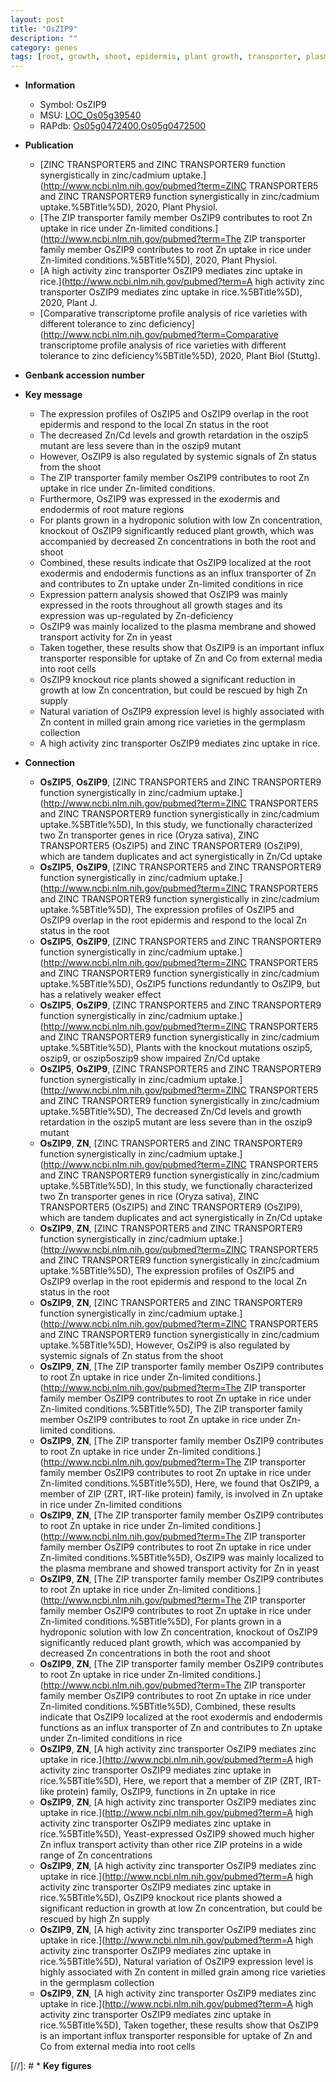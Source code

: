 ```yaml
---
layout: post
title: "OsZIP9"
description: ""
category: genes
tags: [root, growth, shoot, epidermis, plant growth, transporter, plasma membrane, grain, zinc]
---
```


* **Information**  
    + Symbol: OsZIP9  
    + MSU: [LOC_Os05g39540](http://rice.uga.edu/cgi-bin/ORF_infopage.cgi?orf=LOC_Os05g39540)  
    + RAPdb: [Os05g0472400](http://rapdb.dna.affrc.go.jp/viewer/gbrowse_details/irgsp1?name=Os05g0472400),[Os05g0472500](http://rapdb.dna.affrc.go.jp/viewer/gbrowse_details/irgsp1?name=Os05g0472500)  

* **Publication**  
    + [ZINC TRANSPORTER5 and ZINC TRANSPORTER9 function synergistically in zinc/cadmium uptake.](http://www.ncbi.nlm.nih.gov/pubmed?term=ZINC TRANSPORTER5 and ZINC TRANSPORTER9 function synergistically in zinc/cadmium uptake.%5BTitle%5D), 2020, Plant Physiol.
    + [The ZIP transporter family member OsZIP9 contributes to root Zn uptake in rice under Zn-limited conditions.](http://www.ncbi.nlm.nih.gov/pubmed?term=The ZIP transporter family member OsZIP9 contributes to root Zn uptake in rice under Zn-limited conditions.%5BTitle%5D), 2020, Plant Physiol.
    + [A high activity zinc transporter OsZIP9 mediates zinc uptake in rice.](http://www.ncbi.nlm.nih.gov/pubmed?term=A high activity zinc transporter OsZIP9 mediates zinc uptake in rice.%5BTitle%5D), 2020, Plant J.
    + [Comparative transcriptome profile analysis of rice varieties with different tolerance to zinc deficiency](http://www.ncbi.nlm.nih.gov/pubmed?term=Comparative transcriptome profile analysis of rice varieties with different tolerance to zinc deficiency%5BTitle%5D), 2020, Plant Biol (Stuttg).

* **Genbank accession number**  

* **Key message**  
    + The expression profiles of OsZIP5 and OsZIP9 overlap in the root epidermis and respond to the local Zn status in the root
    + The decreased Zn/Cd levels and growth retardation in the oszip5 mutant are less severe than in the oszip9 mutant
    + However, OsZIP9 is also regulated by systemic signals of Zn status from the shoot
    + The ZIP transporter family member OsZIP9 contributes to root Zn uptake in rice under Zn-limited conditions.
    + Furthermore, OsZIP9 was expressed in the exodermis and endodermis of root mature regions
    + For plants grown in a hydroponic solution with low Zn concentration, knockout of OsZIP9 significantly reduced plant growth, which was accompanied by decreased Zn concentrations in both the root and shoot
    + Combined, these results indicate that OsZIP9 localized at the root exodermis and endodermis functions as an influx transporter of Zn and contributes to Zn uptake under Zn-limited conditions in rice
    + Expression pattern analysis showed that OsZIP9 was mainly expressed in the roots throughout all growth stages and its expression was up-regulated by Zn-deficiency
    + OsZIP9 was mainly localized to the plasma membrane and showed transport activity for Zn in yeast
    + Taken together, these results show that OsZIP9 is an important influx transporter responsible for uptake of Zn and Co from external media into root cells
    + OsZIP9 knockout rice plants showed a significant reduction in growth at low Zn concentration, but could be rescued by high Zn supply
    + Natural variation of OsZIP9 expression level is highly associated with Zn content in milled grain among rice varieties in the germplasm collection
    + A high activity zinc transporter OsZIP9 mediates zinc uptake in rice.

* **Connection**  
    + __OsZIP5__, __OsZIP9__, [ZINC TRANSPORTER5 and ZINC TRANSPORTER9 function synergistically in zinc/cadmium uptake.](http://www.ncbi.nlm.nih.gov/pubmed?term=ZINC TRANSPORTER5 and ZINC TRANSPORTER9 function synergistically in zinc/cadmium uptake.%5BTitle%5D),  In this study, we functionally characterized two Zn transporter genes in rice (Oryza sativa), ZINC TRANSPORTER5 (OsZIP5) and ZINC TRANSPORTER9 (OsZIP9), which are tandem duplicates and act synergistically in Zn/Cd uptake
    + __OsZIP5__, __OsZIP9__, [ZINC TRANSPORTER5 and ZINC TRANSPORTER9 function synergistically in zinc/cadmium uptake.](http://www.ncbi.nlm.nih.gov/pubmed?term=ZINC TRANSPORTER5 and ZINC TRANSPORTER9 function synergistically in zinc/cadmium uptake.%5BTitle%5D),  The expression profiles of OsZIP5 and OsZIP9 overlap in the root epidermis and respond to the local Zn status in the root
    + __OsZIP5__, __OsZIP9__, [ZINC TRANSPORTER5 and ZINC TRANSPORTER9 function synergistically in zinc/cadmium uptake.](http://www.ncbi.nlm.nih.gov/pubmed?term=ZINC TRANSPORTER5 and ZINC TRANSPORTER9 function synergistically in zinc/cadmium uptake.%5BTitle%5D),  OsZIP5 functions redundantly to OsZIP9, but has a relatively weaker effect
    + __OsZIP5__, __OsZIP9__, [ZINC TRANSPORTER5 and ZINC TRANSPORTER9 function synergistically in zinc/cadmium uptake.](http://www.ncbi.nlm.nih.gov/pubmed?term=ZINC TRANSPORTER5 and ZINC TRANSPORTER9 function synergistically in zinc/cadmium uptake.%5BTitle%5D),  Plants with the knockout mutations oszip5, oszip9, or oszip5oszip9 show impaired Zn/Cd uptake
    + __OsZIP5__, __OsZIP9__, [ZINC TRANSPORTER5 and ZINC TRANSPORTER9 function synergistically in zinc/cadmium uptake.](http://www.ncbi.nlm.nih.gov/pubmed?term=ZINC TRANSPORTER5 and ZINC TRANSPORTER9 function synergistically in zinc/cadmium uptake.%5BTitle%5D),  The decreased Zn/Cd levels and growth retardation in the oszip5 mutant are less severe than in the oszip9 mutant
    + __OsZIP9__, __ZN__, [ZINC TRANSPORTER5 and ZINC TRANSPORTER9 function synergistically in zinc/cadmium uptake.](http://www.ncbi.nlm.nih.gov/pubmed?term=ZINC TRANSPORTER5 and ZINC TRANSPORTER9 function synergistically in zinc/cadmium uptake.%5BTitle%5D),  In this study, we functionally characterized two Zn transporter genes in rice (Oryza sativa), ZINC TRANSPORTER5 (OsZIP5) and ZINC TRANSPORTER9 (OsZIP9), which are tandem duplicates and act synergistically in Zn/Cd uptake
    + __OsZIP9__, __ZN__, [ZINC TRANSPORTER5 and ZINC TRANSPORTER9 function synergistically in zinc/cadmium uptake.](http://www.ncbi.nlm.nih.gov/pubmed?term=ZINC TRANSPORTER5 and ZINC TRANSPORTER9 function synergistically in zinc/cadmium uptake.%5BTitle%5D),  The expression profiles of OsZIP5 and OsZIP9 overlap in the root epidermis and respond to the local Zn status in the root
    + __OsZIP9__, __ZN__, [ZINC TRANSPORTER5 and ZINC TRANSPORTER9 function synergistically in zinc/cadmium uptake.](http://www.ncbi.nlm.nih.gov/pubmed?term=ZINC TRANSPORTER5 and ZINC TRANSPORTER9 function synergistically in zinc/cadmium uptake.%5BTitle%5D),  However, OsZIP9 is also regulated by systemic signals of Zn status from the shoot
    + __OsZIP9__, __ZN__, [The ZIP transporter family member OsZIP9 contributes to root Zn uptake in rice under Zn-limited conditions.](http://www.ncbi.nlm.nih.gov/pubmed?term=The ZIP transporter family member OsZIP9 contributes to root Zn uptake in rice under Zn-limited conditions.%5BTitle%5D), The ZIP transporter family member OsZIP9 contributes to root Zn uptake in rice under Zn-limited conditions.
    + __OsZIP9__, __ZN__, [The ZIP transporter family member OsZIP9 contributes to root Zn uptake in rice under Zn-limited conditions.](http://www.ncbi.nlm.nih.gov/pubmed?term=The ZIP transporter family member OsZIP9 contributes to root Zn uptake in rice under Zn-limited conditions.%5BTitle%5D),  Here, we found that OsZIP9, a member of ZIP (ZRT, IRT-like protein) family, is involved in Zn uptake in rice under Zn-limited conditions
    + __OsZIP9__, __ZN__, [The ZIP transporter family member OsZIP9 contributes to root Zn uptake in rice under Zn-limited conditions.](http://www.ncbi.nlm.nih.gov/pubmed?term=The ZIP transporter family member OsZIP9 contributes to root Zn uptake in rice under Zn-limited conditions.%5BTitle%5D),  OsZIP9 was mainly localized to the plasma membrane and showed transport activity for Zn in yeast
    + __OsZIP9__, __ZN__, [The ZIP transporter family member OsZIP9 contributes to root Zn uptake in rice under Zn-limited conditions.](http://www.ncbi.nlm.nih.gov/pubmed?term=The ZIP transporter family member OsZIP9 contributes to root Zn uptake in rice under Zn-limited conditions.%5BTitle%5D),  For plants grown in a hydroponic solution with low Zn concentration, knockout of OsZIP9 significantly reduced plant growth, which was accompanied by decreased Zn concentrations in both the root and shoot
    + __OsZIP9__, __ZN__, [The ZIP transporter family member OsZIP9 contributes to root Zn uptake in rice under Zn-limited conditions.](http://www.ncbi.nlm.nih.gov/pubmed?term=The ZIP transporter family member OsZIP9 contributes to root Zn uptake in rice under Zn-limited conditions.%5BTitle%5D),  Combined, these results indicate that OsZIP9 localized at the root exodermis and endodermis functions as an influx transporter of Zn and contributes to Zn uptake under Zn-limited conditions in rice
    + __OsZIP9__, __ZN__, [A high activity zinc transporter OsZIP9 mediates zinc uptake in rice.](http://www.ncbi.nlm.nih.gov/pubmed?term=A high activity zinc transporter OsZIP9 mediates zinc uptake in rice.%5BTitle%5D),  Here, we report that a member of ZIP (ZRT, IRT-like protein) family, OsZIP9, functions in Zn uptake in rice
    + __OsZIP9__, __ZN__, [A high activity zinc transporter OsZIP9 mediates zinc uptake in rice.](http://www.ncbi.nlm.nih.gov/pubmed?term=A high activity zinc transporter OsZIP9 mediates zinc uptake in rice.%5BTitle%5D),  Yeast-expressed OsZIP9 showed much higher Zn influx transport activity than other rice ZIP proteins in a wide range of Zn concentrations
    + __OsZIP9__, __ZN__, [A high activity zinc transporter OsZIP9 mediates zinc uptake in rice.](http://www.ncbi.nlm.nih.gov/pubmed?term=A high activity zinc transporter OsZIP9 mediates zinc uptake in rice.%5BTitle%5D),  OsZIP9 knockout rice plants showed a significant reduction in growth at low Zn concentration, but could be rescued by high Zn supply
    + __OsZIP9__, __ZN__, [A high activity zinc transporter OsZIP9 mediates zinc uptake in rice.](http://www.ncbi.nlm.nih.gov/pubmed?term=A high activity zinc transporter OsZIP9 mediates zinc uptake in rice.%5BTitle%5D),  Natural variation of OsZIP9 expression level is highly associated with Zn content in milled grain among rice varieties in the germplasm collection
    + __OsZIP9__, __ZN__, [A high activity zinc transporter OsZIP9 mediates zinc uptake in rice.](http://www.ncbi.nlm.nih.gov/pubmed?term=A high activity zinc transporter OsZIP9 mediates zinc uptake in rice.%5BTitle%5D),  Taken together, these results show that OsZIP9 is an important influx transporter responsible for uptake of Zn and Co from external media into root cells

[//]: # * **Key figures**  


